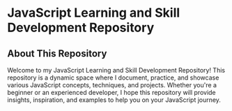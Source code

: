 # JavaScript Learning and Skill Development Repository

## About This Repository
Welcome to my JavaScript Learning and Skill Development Repository! This repository is a dynamic space where I document, practice, and showcase various JavaScript concepts, techniques, and projects. Whether you're a beginner or an experienced developer, I hope this repository will provide insights, inspiration, and examples to help you on your JavaScript journey.
